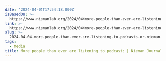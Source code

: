 ```yaml
---
date: '2024-04-04T17:54:18.000Z'
isBasedOn: >-
  https://www.niemanlab.org/2024/04/more-people-than-ever-are-listening-to-podcasts/
link: >-
  https://www.niemanlab.org/2024/04/more-people-than-ever-are-listening-to-podcasts/
slug: >-
  2024-04-04-more-people-than-ever-are-listening-to-podcasts-or-nieman-journalism-lab
tags:
  - Media
title: More people than ever are listening to podcasts | Nieman Journalism Lab
---
```


